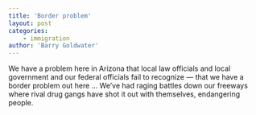 ```yaml
---
title: 'Border problem'
layout: post
categories:
    - immigration
author: 'Barry Goldwater'
---
```


We have a problem here in Arizona that local law officials and local government and our federal officials fail to recognize — that we have a border problem out here … We’ve had raging battles down our freeways where rival drug gangs have shot it out with themselves, endangering people.